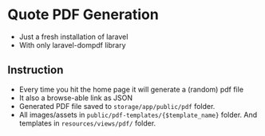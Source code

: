 # Quote PDF Generation
 - Just a fresh installation of laravel
 - With only laravel-dompdf library
 
 ## Instruction
 - Every time you hit the home page it will generate a (random) pdf file
 - It also a browse-able link as JSON
 - Generated PDF file saved to `storage/app/public/pdf` folder.
 - All images/assets in `public/pdf-templates/{$template_name}` folder. And templates in `resources/views/pdf/` folder.
